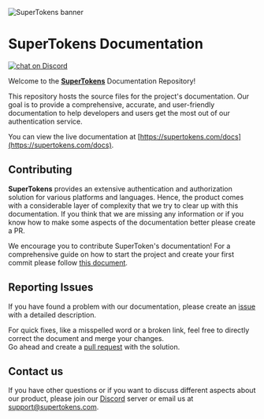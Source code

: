 ![SuperTokens banner](https://raw.githubusercontent.com/supertokens/supertokens-logo/master/images/Artboard%20%E2%80%93%2027%402x.png)

# SuperTokens Documentation

<a href="https://supertokens.com/discord">
<img src="https://img.shields.io/discord/603466164219281420.svg?logo=discord"
    alt="chat on Discord"></a>

Welcome to the [**SuperTokens**](https://supertokens.com) Documentation Repository!

This repository hosts the source files for the project's documentation. Our goal is to provide a comprehensive, accurate, and user-friendly documentation to help developers and users get the most out of our authentication service.

You can view the live documentation at [https://supertokens.com/docs](https://supertokens.com/docs).

## Contributing

**SuperTokens** provides an extensive authentication and authorization solution for various platforms and languages.
Hence, the product comes with a considerable layer of complexity that we try to clear up with this documentation.
If you think that we are missing any information or if you know how to make some aspects of the documentation better please create a PR.

We encourage you to contribute SuperToken's documentation! For a comprehensive guide on how to start the project and create your first commit please follow [this document](./CONTRIBUTING.md).

## Reporting Issues

If you have found a problem with our documentation, please create an [issue](https://github.com/supertokens/docs/issues) with a detailed description.

For quick fixes, like a misspelled word or a broken link, feel free to directly correct the document and merge your changes.  
Go ahead and create a [pull request](https://github.com/clerk/clerk-docs/pulls) with the solution.

## Contact us

If you have other questions or if you want to discuss different aspects about our product, please join our [Discord](supertokens.com/discord) server or email us at <support@supertokens.com>.
